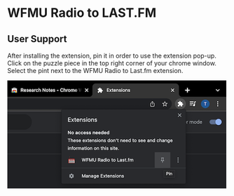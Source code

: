 # WFMU Radio to LAST.FM

## User Support

After installing the extension, pin it in order to use the extension pop-up. Click on the puzzle piece in the top right corner of your chrome window. Select the pint next to the WFMU Radio to Last.fm extension.

![This is an image](/images/pin_it.png)

